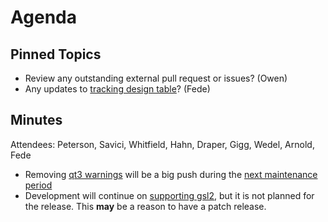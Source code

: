 Agenda
======

Pinned Topics
-------------
* Review any outstanding external pull request or issues? (Owen)
* Any updates to [tracking design table](https://github.com/mantidproject/documents/blob/master/Project-Management/TechnicalSteeringCommittee/reports/TSC-TrackingDesignProposals.md)? (Fede)

Minutes
---------
Attendees: Peterson, Savici, Whitfield, Hahn, Draper, Gigg, Wedel, Arnold, Fede

* Removing [qt3 warnings](http://builds.mantidproject.org/job/master_clean-Qt3-warnings/) will be a big push during the [next maintenance period](https://github.com/mantidproject/documents/blob/master/Project-Management/TechnicalSteeringCommittee/reports/MaintenanceTasks.md)
* Development will continue on [supporting gsl2](https://github.com/mantidproject/mantid/issues/15421), but it is not planned for the release. This **may** be a reason to have a patch release.
